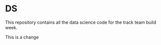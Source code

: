 # DS

This repository contains all the data science code for the track 
team build week. 

This is a change

